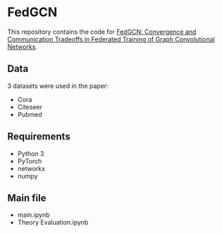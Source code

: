 FedGCN
=====

This repository contains the code for [FedGCN: Convergence and Communication Tradeoffs in Federated Training of Graph Convolutional Networks](https://arxiv.org/abs/2201.12433).

## Data

3 datasets were used in the paper:

- Cora
- Citeseer
- Pubmed

## Requirements
  * Python 3
  * PyTorch
  * networkx
  * numpy

## Main file
  * main.ipynb
  * Theory Evaluation.ipynb
